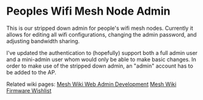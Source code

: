 # Peoples Wifi Mesh Node Admin #

This is our stripped down admin for people's wifi mesh nodes. Currently it allows for editing all wifi configurations, changing the admin password, and adjusting bandwidth sharing. 

I've updated the authentication to (hopefully) support both a full admin user and a mini-admin user whom would only be able to make basic changes. In order to make use of the stripped down admin, an "admin" account has to be added to the AP. 

Related wiki pages: 
[Mesh Wiki Web Admin Development](https://sudoroom.org/wiki/Mesh/Firmware/Web_Admin_Development "Mesh Wiki Web Admin Development")
[Mesh Wiki Firmware Wishlist](https://sudoroom.org/wiki/Mesh/Firmware#Web_admin_interface "Wiki Firmware Wants")
